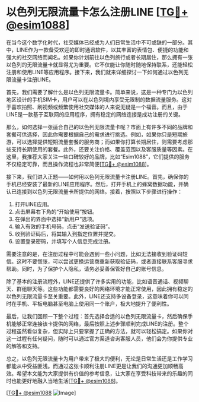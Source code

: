 # 以色列无限流量卡怎么注册LINE [[TG💪+ @esim1088](https://t.me/s/esim1088)]

在当今这个数字化时代，社交媒体已经成为人们日常生活中不可或缺的一部分。其中，LINE作为一款备受欢迎的即时通讯软件，以其丰富的表情包、便捷的功能和强大的社交网络而闻名。如果你计划前往以色列旅行或者长期居住，那么拥有一张以色列的无限流量卡就显得尤为重要。它不仅能让你随时随地保持联系，还能轻松注册和使用LINE等应用程序。接下来，我们就来详细探讨一下如何通过以色列无限流量卡注册LINE。

首先，我们需要了解什么是以色列无限流量卡。简单来说，这是一种专门为以色列地区设计的手机SIM卡，用户可以在以色列境内享受无限制的数据流量服务。这对于喜欢拍照、刷视频或频繁使用社交媒体的人来说无疑是一个福音。而且，由于LINE是一款基于互联网的应用程序，拥有稳定的网络连接是成功注册的关键。

那么，如何选择一张适合自己的以色列无限流量卡呢？市面上有许多不同的品牌和套餐可供选择，因此你需要根据自己的需求进行挑选。例如，如果你只是短期旅游，可以选择提供短期流量套餐的服务商；而如果你打算长期居住，则需要考虑那些支持长期使用的套餐。此外，还要关注价格、覆盖范围以及客服质量等因素。在这里，我推荐大家关注一些口碑较好的品牌，比如“Esim1088”，它们提供的服务不仅稳定可靠，而且操作流程也非常简便[[TG💪+ @esim1088](https://t.me/s/esim1088)]。

接下来，我们进入正题——如何用以色列无限流量卡注册LINE。首先，确保你的手机已经安装了最新的LINE应用程序。然后，打开手机上的蜂窝数据功能，并确认已连接到以色列无限流量卡所提供的网络。接着，按照以下步骤进行操作：

1. 打开LINE应用。
2. 点击屏幕右下角的“开始使用”按钮。
3. 在弹出的界面中选择“新用户”选项。
4. 输入有效的手机号码，点击“发送验证码”。
5. 收到验证码后，将其输入到指定位置并提交。
6. 设置登录密码，并填写个人信息完成注册。

需要注意的是，在注册过程中可能会遇到一些小问题，比如无法接收到验证码短信。这时不要慌张，可以尝试更换运营商重新获取验证码，或者直接联系客服寻求帮助。同时，为了保护个人隐私，请务必妥善保管好自己的账号信息。

除了基本的注册流程外，LINE还提供了许多实用的功能，比如语音通话、视频聊天、群组聊天等。这些功能都需要良好的网络环境才能正常使用，因此拥有稳定的以色列无限流量卡至关重要。此外，LINE还支持多设备登录，这意味着你可以同时在手机、平板电脑甚至电脑上使用同一个账户，极大地提升了便利性。

最后，让我们回顾一下整个过程：首先选择合适的以色列无限流量卡，然后确保手机能够正常连接该卡提供的网络，最后按照上述步骤顺利完成LINE的注册。整个过程虽然看似复杂，但实际上只要掌握了正确的方法，就可以轻松搞定。如果你对这一过程有任何疑问，随时可以通过官方渠道咨询客服人员，他们会为你提供专业的解答和支持。

总之，以色列无限流量卡为用户带来了极大的便利，无论是日常生活还是工作学习都能从中受益匪浅。而通过这张卡顺利注册LINE更是让我们的沟通更加顺畅高效。希望本文能为大家提供有价值的参考信息，让大家在享受科技带来的乐趣的同时也能更好地融入当地生活[[TG💪+ @esim1088](https://t.me/s/esim1088)]。

[[TG💪+ @esim1088](https://t.me/s/esim1088) ![Image](https://i.postimg.cc/4NQfJmqS/Snipaste-2025-05-13-00-14-12.png)]